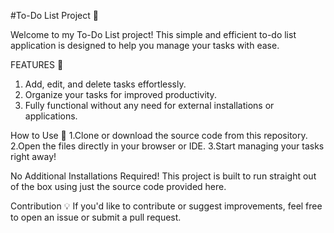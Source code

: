 #To-Do List Project 📝

Welcome to my To-Do List project! This simple and efficient to-do list application is designed to help you manage your tasks with ease.

FEATURES 🌟
1. Add, edit, and delete tasks effortlessly.
2. Organize your tasks for improved productivity.
3. Fully functional without any need for external installations or applications.

How to Use 🚀
1.Clone or download the source code from this repository.
2.Open the files directly in your browser or IDE.
3.Start managing your tasks right away!

No Additional Installations Required!
This project is built to run straight out of the box using just the source code provided here.

Contribution 💡
If you'd like to contribute or suggest improvements, feel free to open an issue or submit a pull request.
